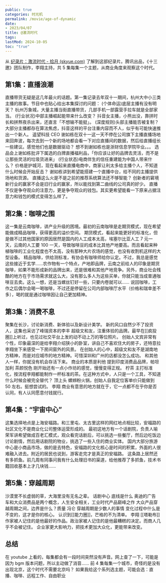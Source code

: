 ```yaml
---
public: true
categories: 时光机
permalink: /movie/age-of-dynamic
date:
- 2023/04/07
title: @激流时代
tags:
lastMod: 2024-10-05
toc: "true"
---
```


从 [纪录片：激流时代 - 拾月 (skyue.com)](https://www.skyue.com/23031200.html) 了解到这部纪录片。腾讯出品，《十三邀》团队制作，李翔主持，共 5 集每集一个主题，从商业角度来观察这个时代。
<!-- more -->
## 第1集：直播浪潮
直播带货无疑是这几年最火的话题。第一集记录去年双十一期间，杭州大中小三类主播的故事。节目中也贴心给出本集探讨的问题：
(个体命运)底层主播有没有明天？
杭州万象城，大量主播当街直播带货，几部手机一部露营手拉车就是全部家当。
(行业状况)中部主播崛起能带来什么改变？
抖音女主播，小熊出没，靠拼时长和拼熬夜杀出来，还直言「不想输不能挺」。
(深度规则)头部主播能否被复制？
大部分主播都存在算法焦虑，抖音这样的平台注重内容而不人，似乎有可能快速推出一个新人。
遥望科技 CEO 谢如栋在双十一这一天不停在公司旗下主播直播场地来回奔波，每次去到一个新的场地都会看一下对应直播间的数据，然后给直播组长一些建议。感觉他们也是数据驱动？
想不到谢如栋也是浙财信息学院毕业。。。
选品会上谢如栋批评下属选的白牌直播福利品，「你应该让好的品牌去灵活，而不是让那些灵活的垃圾货进来」
(行业状态)电商伴生的信任重建能为中国人带来什么？
价格是护城河，现在看起来直播电商中，商家让利太多给主播个人，不知道什么时候会开始反击？
谢如栋讲到希望能搭建一个直播中台，给不同的主播提供场地和货源。
直播这么火是不是之前的推荐系统算法还不够智能？
创新者的窘境
新行业的赢家不会是旧行业的赢家，所以能找到第二曲线的公司真的好少。
直播不仅是争夺观众的注意力，更是争夺观众的钱包。其实更希望能看一下原来占据注意力和钱包的模式变得怎么样了。
## 第2集：咖啡之围
这一集是云南咖啡，讲产业升级的困境。最初的云南咖啡是走期货模式，现在希望能做成精品咖啡，获得更高的溢价空间。
期货模式，看起来能更好的标准化，但是做不过其他国家的原因居然是国内的人工成本太高，埃塞尔比亚人工 7 元一天，云南的人工要 100 一天，导致咖啡豆的成本比其他产地要高。而且看起来种植咖啡的工业化程度也不太高，没有那种大片农场的感觉，也没有收割机这样的大型设备。
精品咖啡，供给测标准，有协会有咖啡师给你认定。不过，我总是感觉这些接近于玄学……农作物有一个特点，产地即品牌，云南之前给人的印象是期货咖啡，如果不能形成新的品牌出来，还是很难和其他产地竞争。另外，商业社会残酷的地方在于市场需求就这么大，没有那么多人为这些买单，你就只能当成普通咖啡豆去卖。这么一想，还是当螺丝钉好一些，只要内卷就可以……
说回咖啡，工作之后偶尔会喝一喝咖啡，不过还是停留在公司内部咖啡厅水平（价格和瑞幸差不多），喝的就是通过咖啡因让自己更加精神。
## 第3集：消费不息
聚集在长沙，讨论新消费、新体验以及新设计美学。
新的风口自然少不了投资人，这集也采访了峰瑞资本的李丰
超级文和友，注重体验的品牌。最早在[[疯投圈]]上听过，也见过社交平台上发的动不动上万的等位照片。
创始人文宾非常有个性，印象最深的是给李翔介绍狭小的卧室，讲自己不喜欢住大的房子，还特意拉李翔坐下来感受一下房间窗外的风景。
在创始人的心中，超级文和友不是湖南地方精神，而是对应城市的地方精神。可惜深圳和广州的店都没怎么成功。
和其他人一样，你就没有机会存活下来。
商业的本质是利他
提到印度消费品品牌，帕坦加利
茶颜悦色
刚开始还有一点小作坊的感觉，慢慢变得正规。
柠茶
主打标准化，按流程李翔都能制作一杯标准的茶。在这种方式中，人只是一个工具，不知道什么时候会被完全替代？
顶上头
螺蛳粉火锅，创始人自我定位客单价只能做到 50 左右。挺想尝试的。
李翔
商业有意思的地方就在于，它一点都不在乎你是否认同，有人认同愿意付钱就行。
## 第4集：“宇宙中心”
这集选择地点是上海安福路。和三里屯、太古里这样的网红地点相比较，安福路的社区文化不是商业化公司整体运营形成的。
最初这地方有一个话剧院，负责人喻荣军讲希望做成百老汇模式，观众看完话剧后，可以挑选一些餐厅，然后边吃饭边讨论剧情，然后用话剧院的物业，挑选了一些入住的商业实体。
国内大部分旅游中心是小商品市场，做的是去特色，安福路的文化核心是时间的积累，外面的人很难融入进去。附近的居民也说到，游客走完才是真正的安福路。
这条路上居然还有多抓鱼。前几周有同事问我有什么处理旧书的渠道，给他推荐了多抓鱼，技术书籍回收基本上才几块钱……
## 第5集：穿越周期
沙漠里不长虚弱的草，大海里没有无名之辈。
话剧中心
底线是什么
奥迪的广告
车和大众消费品是两个概念，人生安全相关，工业时代产品巅峰之作
大众产品穿越周期之间，边界是什么？质量
冯仑
穿越周期是少数人的事情
变化过程中什么是不变的，这才是你的核心。
认识到[[能力圈]]，芒格的不为清单。
李翔
[[塔勒布]] 作家被人记住的是他最好的作品。政治家被人记住的是他最糟糕的决定。而商人几乎不会被记住。
企业家更大影响力，把技术更加大众化，更能带来改变。
## 总结
在 youtube 上看的，每集都会有一段时间突然没有声音。网上查了一下，可能是因为 bgm 版本问题，所以主动做了消音……
前 4 集每集一个城市，奇怪的是没有出现北京，这个时代不需要北京吗？
如果我给这个系列选主题，可能会选：直播、咖啡、远程工作、自由职业